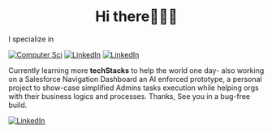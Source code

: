 <h1 align="center"> Hi there👋🤖🐤

</h1> I specialize in 

[![Computer Sci](https://img.shields.io/badge/IT-SysAdmin-orange)](#target_blank "Target_blank")   [![LinkedIn](https://img.shields.io/badge/Dev-SFDC-9cf)](#target_blank) [![LinkedIn](https://img.shields.io/badge/Dev-AppSupport-gold)](#target_blank)

Currently learning more <strong>techStacks</strong> to help the world one day- also working on a Salesforce Navigation Dashboard an AI enforced prototype, a personal project to show-case simplified Admins tasks execution while helping orgs with their business logics and processes. Thanks, See you in a bug-free build. 






[![LinkedIn](https://img.shields.io/badge/View-Linkedin-blue)](https://linkedin.com/in/faradeen "View LinkedIn")

<!--
**faradeen-ja/faradeen-ja** is a ✨ _special_ ✨ repository because its `README.md` (this file) appears on your GitHub profile.

Here are some ideas to get you started:

- 🔭 I’m currently working on ...
- 🌱 I’m currently learning ...
- 👯 I’m looking to collaborate on ...
- 🤔 I’m looking for help with ...
- 💬 Ask me about ...
- 📫 How to reach me: ...
- 😄 Pronouns: ...
- ⚡ Fun fact: ...
-->

